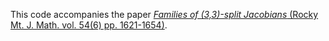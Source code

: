 This code accompanies the paper [*Families of (3,3)-split Jacobians* (Rocky Mt. J. Math. vol. 54(6) pp. 1621-1654)](https://doi.org/10.1216/rmj.2024.54.1621).
